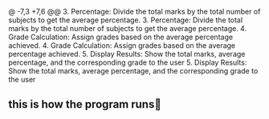 @ -7,3 +7,6 @@
3. Percentage: Divide the total marks by the total number of subjects to get the average percentage.	3. Percentage: Divide the total marks by the total number of subjects to get the average percentage.
4. Grade Calculation: Assign grades based on the average percentage achieved.	4. Grade Calculation: Assign grades based on the average percentage achieved.
5. Display Results: Show the total marks, average percentage, and the corresponding grade to the user	5. Display Results: Show the total marks, average percentage, and the corresponding grade to the user
## this is how the program runs👀

